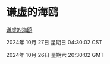 # 谦虚的海鸥
[谦虚的海鸥](http://219.139.197.74:56308/qxdho/course/base/hotlink/index.php)

2024年 10月 27日 星期日 04:30:02 CST

2024年 10月 26日 星期六 20:30:02 GMT
